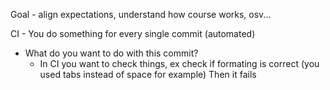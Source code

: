 Goal - align expectations, understand how course works, osv...

CI - You do something for every single commit (automated)
- What do you want to do with this commit?
	- In CI you want to check things, ex check if formating is correct (you used tabs instead of space for example) Then it fails

